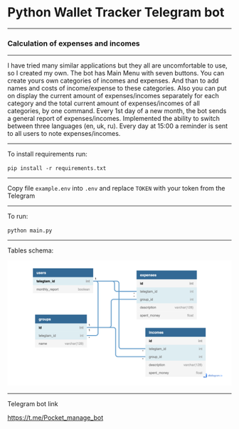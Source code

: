 # Python Wallet Tracker Telegram bot

---
### Calculation of expenses and incomes

---
I have tried many similar applications but they all are uncomfortable to use, so I created my own. The bot has Main Menu with seven buttons. You can create yours own categories of incomes and expenses. And  than to add names and costs of income/expense to these categories. Also you can put on display the current amount of expenses/incomes separately for each category and the total current amount of expenses/incomes of all categories, by one command. Every 1st day of a new month, the bot sends a general report of expenses/incomes. Implemented the ability to switch between three languages ​​(en, uk, ru). Every day at 15:00 a reminder is sent to all users to note expenses/incomes.


---
To install requirements run:

`pip install -r requirements.txt`

---

Copy file `example.env` into `.env` and replace `TOKEN` with your token from the Telegram

---

To run:

`python main.py`

---
Tables schema:

![tables](docs/pics/Telegram_bot_diagram.png)

---
Telegram bot link

https://t.me/Pocket_manage_bot
